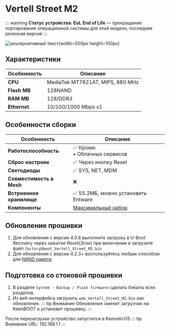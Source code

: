 # Vertell Street M2 <YezBadge type="keenetic" text="4.3.6.3" url="/assets/files/firmware/Vertell_Street_M2.7z"/>

::: warning **Статус устройства: EoL**
**End of Life** — прекращение портирования операционной системы для этой модели, последняя релизная версия
:::

![альтернативный текст](/assets/images/wiki/guides/Vertell/main.png){width=500px height=100px}

## Характеристики

| Особенность  | Описание                         |
|--------------|----------------------------------|
| **CPU**      | MediaTek MT7621AT, MIPS, 880 MHz |
| **Flash MB** | 128NAND                          |
| **RAM MB**   | 128/DDR3                         |
| **Ethernet** | 10/100/1000 Mbps x1              |

## Особенности сборки

| Особенность              | Описание                                          |
|--------------------------|---------------------------------------------------|
| **Работоспособность**    | ✅ Кроме: <br/> • Облачных сервисов                |
| **Сброс настроек**       | ✅ Через кнопку Reset                              |
| **Светодиоды**           | ✅ SYS, NET, MDM                                   |
| **Совместимость в Mesh** | ❌                                                 |
| **Встроенное хранилище** | ✅ 55.2МБ, можно установить Entware                |
| **Компоненты**           | [Максимальный набор](/wiki/helpful/components.md) |

## Обновление прошивки

1. Для обновления с версии 4.0.8 выполните загрузку в U-Boot Recovery через зажатие Reset(3сек) при включении и
   загрузите
   файл `factoryUboot_Vertell_Street_M2.bin`
2. Для обновления с версии 4.2.3+ воспользуйтесь любым способом
   для [NAND памяти](/wiki/helpful/updateFirmware#для-nand-памяти-от-128mb)

## Подготовка со стоковой прошивки

1. В разделе `System - Backup / Flash firmware` сделать бэкапы всех разделов.
2. Из веб-интерфейса загрузить `web_Vertell_Street_M2.bin` как обновление.
   ::: tip Внимание
   Обновление сменит загрузчик на KeenBOOT и установит прошивку.
   :::

После перезагрузки устройство запустится в KeeneticOS
::: tip Внимание
URL: 192.168.1.1
:::
